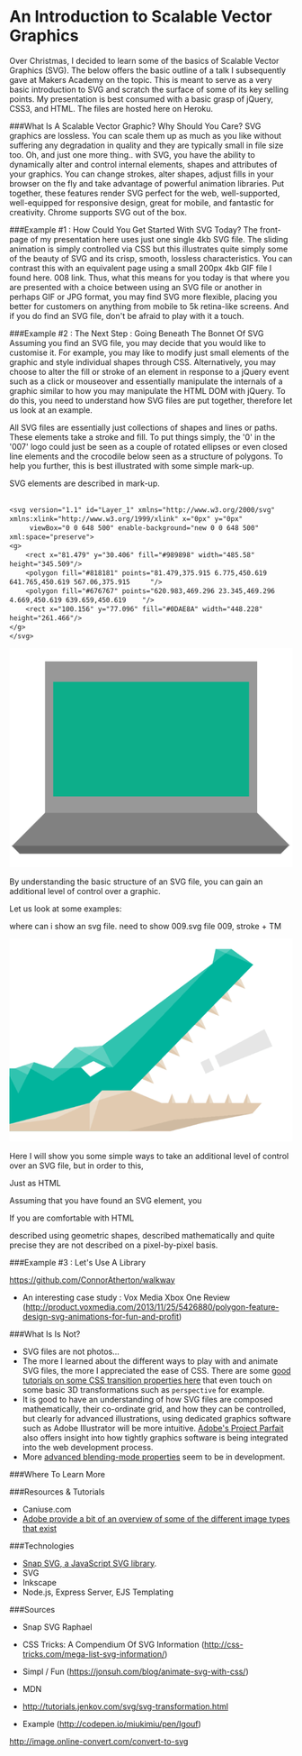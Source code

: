An Introduction to Scalable Vector Graphics
===========================================

Over Christmas, I decided to learn some of the basics of Scalable Vector Graphics (SVG).  The below offers the basic outline of a talk I subsequently gave at Makers Academy on the topic.  This is meant to serve as a very basic introduction to SVG and scratch the surface of some of its key selling points.  My presentation is best consumed with a basic grasp of jQuery, CSS3, and HTML.  The files are hosted here on Heroku.

###What Is A Scalable Vector Graphic?  Why Should You Care?
SVG graphics are lossless.  You can scale them up as much as you like without suffering any degradation in quality and they are typically small in file size too.  Oh, and just one more thing.. with SVG, you have the ability to dynamically alter and control internal elements, shapes and attributes of your graphics.  You can change strokes, alter shapes, adjust fills in your browser on the fly and take advantage of powerful animation libraries.  Put together, these features render SVG perfect for the web, well-supported, well-equipped for responsive design, great for mobile, and fantastic for creativity.  Chrome supports SVG out of the box.

###Example #1 : How Could You Get Started With SVG Today?
The front-page of my presentation here uses just one single 4kb SVG file.  The sliding animation is simply controlled via CSS but this illustrates quite simply some of the beauty of SVG and its crisp, smooth, lossless characteristics.  You can contrast this with an equivalent page using a small 200px 4kb GIF file I found here.  008 link.  Thus, what this means for you today is that where you are presented with a choice between using an SVG file or another in perhaps GIF or JPG format, you may find SVG more flexible, placing you better for customers on anything from mobile to 5k retina-like screens.  And if you do find an SVG file, don't be afraid to play with it a touch.

###Example #2 : The Next Step : Going Beneath The Bonnet Of SVG 
Assuming you find an SVG file, you may decide that you would like to customise it.  For example, you may like to modify just small elements of the graphic and style individual shapes through CSS.  Alternatively, you may choose to alter the fill or stroke of an element in response to a jQuery event such as a click or mouseover and essentially manipulate the internals of a graphic similar to how you may manipulate the HTML DOM with jQuery.  To do this, you need to understand how SVG files are put together, therefore let us look at an example.  

All SVG files are essentially just collections of shapes and lines or paths.  These elements take a stroke and fill.  To put things simply, the '0' in the '007' logo could just be seen as a couple of rotated ellipses or even closed line elements and the crocodile below seen as a structure of polygons.  To help you further, this is best illustrated with some simple mark-up.   

SVG elements are described in mark-up.


```

<svg version="1.1" id="Layer_1" xmlns="http://www.w3.org/2000/svg" xmlns:xlink="http://www.w3.org/1999/xlink" x="0px" y="0px"
	 viewBox="0 0 648 500" enable-background="new 0 0 648 500" xml:space="preserve">
<g>
	<rect x="81.479" y="30.406" fill="#989898" width="485.58" height="345.509"/>
	<polygon fill="#818181" points="81.479,375.915 6.775,450.619 641.765,450.619 567.06,375.915 	"/>
	<polygon fill="#676767" points="620.983,469.296 23.345,469.296 4.669,450.619 639.659,450.619 	"/>
	<rect x="100.156" y="77.096" fill="#0DAE8A" width="448.228" height="261.466"/>
</g>
</svg>

```

![Computer](https://github.com/benhutchinson/SVG/blob/master/public/img/computer.svg)


By understanding the basic structure of an SVG file, you can gain an additional level of control over a graphic.   

Let us look at some examples:

where can i show an svg file.
need to show 009.svg file
009, stroke + TM

![SVG Snap Logo](https://github.com/benhutchinson/SVG/blob/master/public/img/crocodile.png)



Here I will show you some simple ways to take an additional level of control over an SVG file, but in order to this,

Just as HTML

Assuming that you have found an SVG element, you 

If you are comfortable with HTML 

described using geometric shapes, described mathematically and quite precise
they are not described on a pixel-by-pixel basis.



###Example #3 : Let's Use A Library



https://github.com/ConnorAtherton/walkway

- An interesting case study : Vox Media Xbox One Review (http://product.voxmedia.com/2013/11/25/5426880/polygon-feature-design-svg-animations-for-fun-and-profit)








###What Is Is Not?
- SVG files are not photos...
- The more I learned about the different ways to play with and animate SVG files, the more I appreciated the ease of CSS.  There are some [good tutorials on some CSS transition properties here](http://www.atozcss.com/episodes/) that even touch on some basic 3D transformations such as ```perspective``` for example.
- It is good to have an understanding of how SVG files are composed mathematically, their co-ordinate grid, and how they can be controlled, but clearly for advanced illustrations, using dedicated graphics software such as Adobe Illustrator will be more intuitive.  [Adobe's Project Parfait](http://www.adobe.com/uk/creativecloud/extract.html) also offers insight into how tightly graphics software is being integrated into the web development process.
- More [advanced blending-mode properties](http://webplatform.adobe.com/) seem to be in development.

###Where To Learn More

###Resources & Tutorials
- Caniuse.com
- [Adobe provide a bit of an overview of some of the different image types that exist](https://helpx.adobe.com/illustrator/how-to/illustrator-bitmap-vs-vector.html)



###Technologies

- [Snap SVG, a JavaScript SVG library](http://snapsvg.io).
- SVG
- Inkscape
- Node.js, Express Server, EJS Templating

###Sources
- Snap SVG Raphael
- CSS Tricks: A Compendium Of SVG Information (http://css-tricks.com/mega-list-svg-information/)

- Simpl / Fun (https://jonsuh.com/blog/animate-svg-with-css/)
- MDN
- http://tutorials.jenkov.com/svg/svg-transformation.html
- Example (http://codepen.io/miukimiu/pen/Igouf)

http://image.online-convert.com/convert-to-svg


